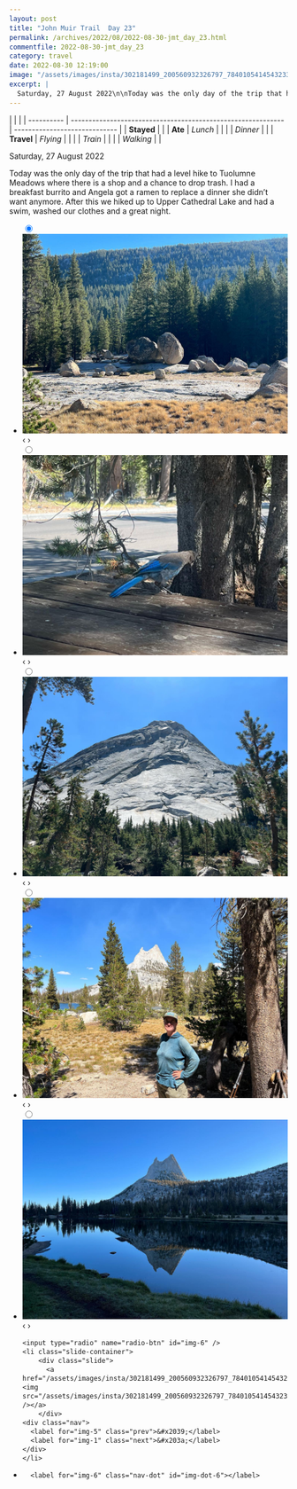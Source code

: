 ```yaml
---
layout: post
title: "John Muir Trail  Day 23"
permalink: /archives/2022/08/2022-08-30-jmt_day_23.html
commentfile: 2022-08-30-jmt_day_23
category: travel
date: 2022-08-30 12:19:00
image: "/assets/images/insta/302181499_200560932326797_784010541454323372_n_18003946015467223.jpg"
excerpt: |
  Saturday, 27 August 2022\n\nToday was the only day of the trip that had a level hike to Tuolumne Meadows where there is a shop and a chance to drop trash. I had a breakfast burrito and Angela got a ramen to replace a dinner she didn’t want anymore. After this we hiked up to Upper Cathedral Lake and had a swim, washed our clothes and a great night.
---
```


|            |                                                              |
| ---------- | ------------------------------------------------------------ | ----------------------------- |
| **Stayed** |  |
| **Ate**    | _Lunch_                                                      |          |
|            | _Dinner_                                                     |          |
| **Travel** | _Flying_                                                     |          |
|            | _Train_                                                      |          |
|            | _Walking_                                                    |          |


Saturday, 27 August 2022

Today was the only day of the trip that had a level hike to Tuolumne Meadows where there is a shop and a chance to drop trash. I had a breakfast burrito and Angela got a ramen to replace a dinner she didn’t want anymore. After this we hiked up to Upper Cathedral Lake and had a swim, washed our clothes and a great night.


<ul class="slides">
    <input type="radio" name="radio-btn" id="img-1" checked="checked" />
    <li class="slide-container">
        <div class="slide">
          <a href="/assets/images/insta/302175483_3122422928088224_2672796860582749391_n_17939134847501024.jpg"><img src="/assets/images/insta/302175483_3122422928088224_2672796860582749391_n_17939134847501024.jpg" /></a>
        </div>
    <div class="nav">
      <label for="img-6" class="prev">&#x2039;</label>
      <label for="img-2" class="next">&#x203a;</label>
    </div>
    </li>
        <input type="radio" name="radio-btn" id="img-2"  />
    <li class="slide-container">
        <div class="slide">
          <a href="/assets/images/insta/302067602_1050178432354793_7070271294622875693_n_17955155543049244.jpg"><img src="/assets/images/insta/302067602_1050178432354793_7070271294622875693_n_17955155543049244.jpg" /></a>
        </div>
    <div class="nav">
      <label for="img-1" class="prev">&#x2039;</label>
      <label for="img-3" class="next">&#x203a;</label>
    </div>
    </li>
        <input type="radio" name="radio-btn" id="img-3"  />
    <li class="slide-container">
        <div class="slide">
          <a href="/assets/images/insta/302002682_1134968630731082_5924702405294276895_n_18008047789459912.jpg"><img src="/assets/images/insta/302002682_1134968630731082_5924702405294276895_n_18008047789459912.jpg" /></a>
        </div>
    <div class="nav">
      <label for="img-2" class="prev">&#x2039;</label>
      <label for="img-4" class="next">&#x203a;</label>
    </div>
    </li>
        <input type="radio" name="radio-btn" id="img-4"  />
    <li class="slide-container">
        <div class="slide">
          <a href="/assets/images/insta/304760530_794805838312093_20970716509910419_n_18182980546215527.jpg"><img src="/assets/images/insta/304760530_794805838312093_20970716509910419_n_18182980546215527.jpg" /></a>
        </div>
    <div class="nav">
      <label for="img-3" class="prev">&#x2039;</label>
      <label for="img-5" class="next">&#x203a;</label>
    </div>
    </li>
        <input type="radio" name="radio-btn" id="img-5"  />
    <li class="slide-container">
        <div class="slide">
          <a href="/assets/images/insta/302407309_381939794118400_5902697455464974132_n_17931231008322604.jpg"><img src="/assets/images/insta/302407309_381939794118400_5902697455464974132_n_17931231008322604.jpg" /></a>
        </div>
    <div class="nav">
      <label for="img-4" class="prev">&#x2039;</label>
      <label for="img-6" class="next">&#x203a;</label>
    </div>
    </li>
    
    <input type="radio" name="radio-btn" id="img-6" />
    <li class="slide-container">
        <div class="slide">
          <a href="/assets/images/insta/302181499_200560932326797_784010541454323372_n_18003946015467223.jpg"><img src="/assets/images/insta/302181499_200560932326797_784010541454323372_n_18003946015467223.jpg" /></a>
        </div>
    <div class="nav">
      <label for="img-5" class="prev">&#x2039;</label>
      <label for="img-1" class="next">&#x203a;</label>
    </div>
    </li>
			
<li class="nav-dots">
      <label for="img-1" class="nav-dot" id="img-dot-1"></label>
      <label for="img-2" class="nav-dot" id="img-dot-2"></label>
      <label for="img-3" class="nav-dot" id="img-dot-3"></label>
      <label for="img-4" class="nav-dot" id="img-dot-4"></label>
      <label for="img-5" class="nav-dot" id="img-dot-5"></label>

      <label for="img-6" class="nav-dot" id="img-dot-6"></label>

</li>
</ul>        
             

		